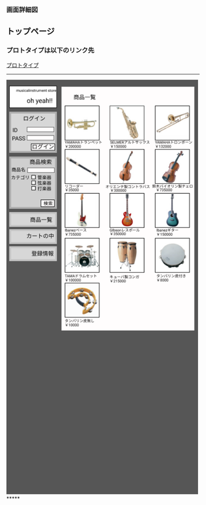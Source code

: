 ### 画面詳細図
## トップページ
### プロトタイプは以下のリンク先
[プロトタイプ]()
*****
<img src="../img/toppage.png" width="500">
*****
